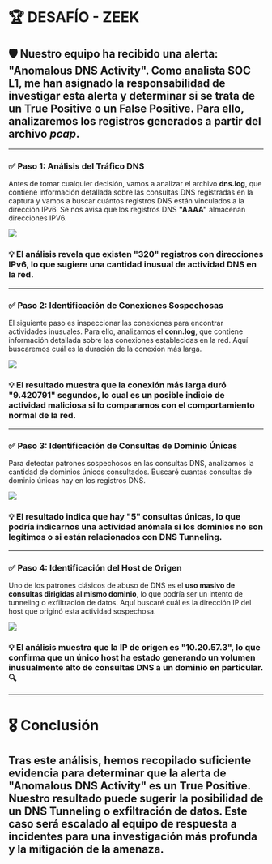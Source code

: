 # 🏆 DESAFÍO - ZEEK

## 🛡️ Nuestro equipo ha recibido una alerta: **"Anomalous DNS Activity"**. Como analista SOC L1, me han asignado la responsabilidad de investigar esta alerta y determinar si se trata de un **True Positive** o un **False Positive**. Para ello, analizaremos los registros generados a partir del archivo *pcap*.

---

### ✅ **Paso 1: Análisis del Tráfico DNS**

Antes de tomar cualquier decisión, vamos a analizar el archivo **dns.log**, que contiene información detallada sobre las consultas DNS registradas en la captura y vamos a buscar cuántos registros DNS están vinculados a la dirección IPv6. Se nos avisa que los registros DNS **"AAAA"** almacenan direcciones IPV6.

![](https://raw.githubusercontent.com/JoshKxng/SOC-Level-1-THM/0dc6b0fb447af7f5cbbaf6aa2cfcfd443cd09224/imagenes/Zeek/Zeek-DNS/Zeek%201.png)

### 💡 El análisis revela que existen **"320"** registros con direcciones IPv6, lo que sugiere una cantidad inusual de actividad DNS en la red.

---

### ✅ **Paso 2: Identificación de Conexiones Sospechosas**

El siguiente paso es inspeccionar las conexiones para encontrar actividades inusuales. Para ello, analizamos el **conn.log**, que contiene información detallada sobre las conexiones establecidas en la red. Aquí buscaremos cuál es la duración de la conexión más larga.

![](https://raw.githubusercontent.com/JoshKxng/SOC-Level-1-THM/refs/heads/main/imagenes/Zeek/Zeek-DNS/Zeek%202.png)

### 💡 El resultado muestra que la conexión más larga duró **"9.420791" segundos**, lo cual es un posible indicio de actividad maliciosa si lo comparamos con el comportamiento normal de la red.

---

### ✅ Paso 3: Identificación de Consultas de Dominio Únicas

Para detectar patrones sospechosos en las consultas DNS, analizamos la cantidad de dominios únicos consultados. Buscaré cuantas consultas de dominio únicas hay en los registros DNS.

![](https://raw.githubusercontent.com/JoshKxng/SOC-Level-1-THM/0dc6b0fb447af7f5cbbaf6aa2cfcfd443cd09224/imagenes/Zeek/Zeek-DNS/Zeek%203.png)

### 💡 El resultado indica que hay **"5" consultas únicas**, lo que podría indicarnos una actividad anómala si los dominios no son legítimos o si están relacionados con **DNS Tunneling**.

---

### ✅ **Paso 4: Identificación del Host de Origen**

Uno de los patrones clásicos de abuso de DNS es el **uso masivo de consultas dirigidas al mismo dominio**, lo que podría ser un intento de tunneling o exfiltración de datos.
Aquí buscaré cuál es la dirección IP del host que originó esta actividad sospechosa.

![](https://raw.githubusercontent.com/JoshKxng/SOC-Level-1-THM/0dc6b0fb447af7f5cbbaf6aa2cfcfd443cd09224/imagenes/Zeek/Zeek-DNS/Zeek%204.png)

### 💡 El análisis muestra que la IP de origen es **"10.20.57.3"**, lo que confirma que un único host ha estado generando un volumen inusualmente alto de consultas DNS a un dominio en particular. 🔍

---

# 🎖️ **Conclusión**

## Tras este análisis, hemos recopilado suficiente evidencia para determinar que la alerta de "Anomalous DNS Activity" es un True Positive. Nuestro resultado puede sugerir la posibilidad de un **DNS Tunneling** o exfiltración de datos. Este caso será escalado al equipo de respuesta a incidentes para una investigación más profunda y la mitigación de la amenaza.

